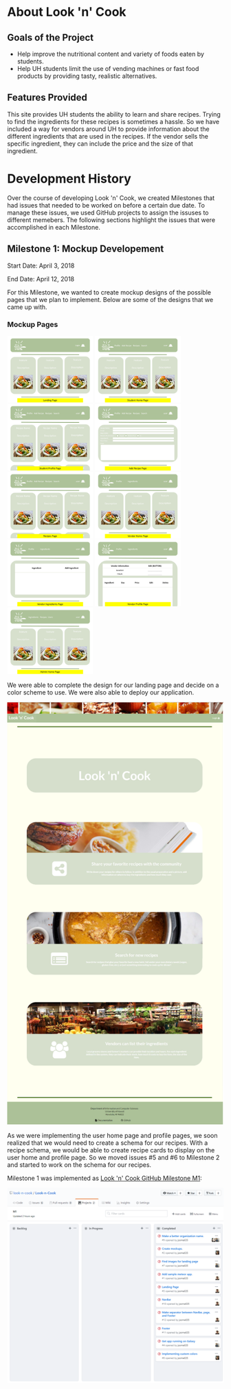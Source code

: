 <head>
    <meta charset="UTF-8">
    <title>Look 'n' Cook</title>
    <meta name="viewport" content="width=device-width, initial-scale=1">
    <meta name="theme-color" content="#157878">
    <link rel="stylesheet" href="css/normalize.css">
    <link href='https://fonts.googleapis.com/css?family=Open+Sans:400,700' rel='stylesheet' type='text/css'>
    <link rel="stylesheet" href="css/cayman.css">
  </head>

# About Look 'n' Cook

## Goals of the Project

<ul>
  <li>Help improve the nutritional content and variety of foods eaten by students.</li>
  <li>Help UH students limit the use of vending machines or fast food products by providing tasty, realistic alternatives.</li>
</ul>

## Features Provided

This site provides UH students the ability to learn and share recipes. Trying to find the ingredients for these recipes is sometimes a hassle. So we have included a way for vendors around UH to provide information about the different ingredients that are used in the recipes. If the vendor sells the specific ingredient, they can include the price and the size of that ingredient.

# Development History
Over the course of developing Look 'n' Cook, we created Milestones that had issues that needed to be worked on before a certain due date. To manage these issues, we used GitHub projects to assign the issuses to different memebers. The following sections highlight the issues that were accomplished in each Milestone.  

## Milestone 1: Mockup Developement 

Start Date: April 3, 2018

End Date: April 12, 2018

For this Milestone, we wanted to create mockup designs of the possible pages that we plan to implement. Below are some of the designs that we came up with. 

### Mockup Pages
<img width="200px" src="doc/page01.jpg">
<img width="200px" src="doc/page02.jpg">
<img width="200px" src="doc/page03.jpg">
<img width="200px" src="doc/page04.jpg">
<img width="200px" src="doc/page05.jpg">
<img width="200px" src="doc/page06.jpg">
<img width="200px" src="doc/page07.jpg">
<img width="200px" src="doc/page08.jpg">
<img width="200px" src="doc/page09.jpg">

We were able to complete the design for our landing page and decide on a color scheme to use. We were also able to deploy our application. 

<img medium centered src="doc/Landing.PNG">

As we were implementing the user home page and profile pages, we soon realized that we would need to create a schema for our recipes. With a recipe schema, we would be able to create recipe cards to display on the user home and profile page. So we moved issues #5 and #6 to Milestone 2 and started to work on the schema for our recipes. 

Milestone 1 was implemented as <a href="https://github.com/look-n-cook/Look-n-Cook/projects/1">Look 'n' Cook GitHub Milestone M1</a>:

<img medium centered src="doc/M1Board.PNG">

